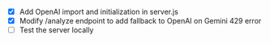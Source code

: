 - [x] Add OpenAI import and initialization in server.js
- [x] Modify /analyze endpoint to add fallback to OpenAI on Gemini 429 error
- [ ] Test the server locally
